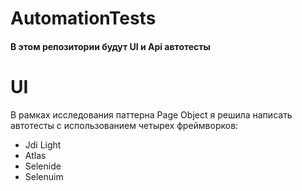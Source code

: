 # AutomationTests
#### В этом репозитории будут UI и Api автотесты
# UI
В рамках исследования паттерна Page Object я решила написать автотесты с использованием четырех фреймворков:
* Jdi Light
* Atlas
* Selenide
* Selenuim

